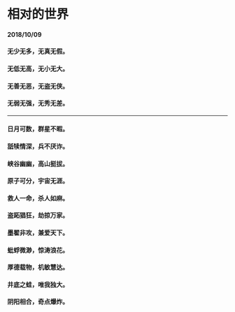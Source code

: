 # 相对的世界
#### 2018/10/09
#### 无少无多，无真无假。
#### 无低无高，无小无大。
#### 无善无恶，无盗无侠。
#### 无弱无强，无秀无差。
---
#### 日月可数，群星不暇。
#### 舐犊情深，兵不厌诈。
#### 峡谷幽幽，高山挺拔。
#### 原子可分，宇宙无涯。
#### 救人一命，杀人如麻。
#### 盗跖猖狂，劫掠万家。
#### 墨翟非攻，兼爱天下。
#### 蚍蜉微渺，惊涛浪花。
#### 厚德载物，机敏慧达。
#### 井底之蛙，唯我独大。
#### 阴阳相合，奇点爆炸。
